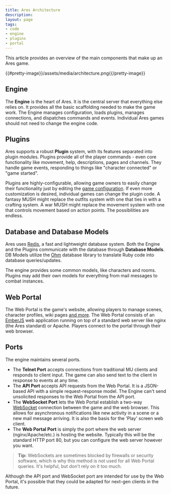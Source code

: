 ```yaml
---
title: Ares Architecture
description:
layout: page
tags: 
- code
- engine
- plugins
- portal
---
```


This article provides an overview of the main components that make up an Ares game.

{{#pretty-image}}/assets/media/architecture.png{{/pretty-image}}

## Engine

The **Engine** is the heart of Ares.  It is the central server that everything else relies on.  It provides all the basic scaffolding needed to make the game work.  The Engine manages configuration, loads plugins, manages connections, and dispatches commands and events.  Individual Ares games should not need to change the engine code.

## Plugins

Ares supports a robust **Plugin** system, with its features separated into plugin modules.  Plugins provide all of the player commands - even core functionality like movement, help, descriptions, pages and channels.  They handle game events, responding to things like "character connected" or "game started".

Plugins are highly-configurable, allowing game owners to easily change their functionality just by editing the [game configuration](/tutorials/config).  If even more customization is desired, individual games can change the plugin code.  A fantasy MUSH might replace the outfits system with one that ties in with a crafting system. A war MUSH might replace the movement system with one that controls movement based on action points. The possibilities are endless.

## Database and Database Models

Ares uses [Redis](https://redis.io), a fast and lightweight database system.  Both the Engine and the Plugins communicate with the database through **Database Models**.  DB Models utilize the [Ohm](http://ohm.keyvalue.org/) database library to translate Ruby code into database queries/updates.

The engine provides some common models, like characters and rooms.  Plugins may add their own models for everything from mail messages to combat instances.

## Web Portal

The Web Portal is the game's website, allowing players to manage scenes, character profiles, wiki pages [and more](/web-portal).  The Web Portal consists of an [EmberJS](https://www.emberjs.com/) web application running on top of a standard web server like nginx (the Ares standard) or Apache.   Players connect to the portal through their web browser.

## Ports

The engine maintains several ports.

* The **Telnet Port** accepts connections from traditional MU clients and responds to client input.  The game can also send text to the client in response to events at any time.
* The **API Port** accepts API requests from the Web Portal.   It is a JSON-based API with a simple request-response model.  The Engine can't send unsolicited responses to the Web Portal from the API port.
* The **WebSocket Port** lets the Web Portal establish a two-way [WebSocket](https://www.websocket.org/aboutwebsocket.html) connection between the game and the web browser.  This allows for asynchronous notifications like new activity in a scene or a new mail message arriving.  It is also the basis for the 'Play' screen web client.
* The **Web Portal Port** is simply the port where the web server (nginx/Apache/etc.) is hosting the website.  Typically this will be the standard HTTP port 80, but you can configure the web server however you want.

> <i class="fa fa-info-circle"></i> **Tip:** WebSockets are sometimes blocked by firewalls or security software, which is why this method is not used for all Web Portal queries.  It's helpful, but don't rely on it too much.

Although the API port and WebSocket port are intended for use by the Web Portal, it's possible that they could be adapted for next-gen clients in the future.
